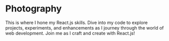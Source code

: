# Photography
This is where I hone my React.js skills. Dive into my code to explore projects, experiments, and enhancements as I journey through the world of web development. Join me as I craft and create with React.js!
